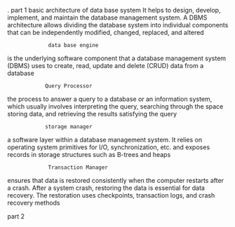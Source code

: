 . part 1
                 basic architecture of data base system 
It helps to design, develop, implement, and maintain the database management system. A DBMS architecture allows dividing the database system into individual components that can be independently modified, changed, replaced, and altered
                
                 data base engine
 is the underlying software component that a database management system (DBMS) uses to create, read, update and delete (CRUD) data from a database

                Query Processor
 the process to answer a query to a database or an information system, which usually involves interpreting the query, searching through the space storing data, and retrieving the results satisfying the query
                
                storage manager
 a software layer within a database management system. It relies on operating system primitives for I/O, synchronization, etc. and exposes records in storage structures such as B-trees and heaps

                 Transaction Manager
 ensures that data is restored consistently when the computer restarts after a crash. After a system crash, restoring the data is essential for data recovery. The restoration uses checkpoints, transaction logs, and crash recovery methods

 part 2
  
